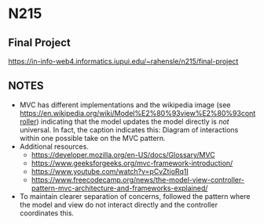 # N215

## Final Project

https://in-info-web4.informatics.iupui.edu/~rahensle/n215/final-project

## NOTES

- MVC has different implementations and the wikipedia image (see https://en.wikipedia.org/wiki/Model%E2%80%93view%E2%80%93controller) indicating that the model updates the model directly is _not_ universal. In fact, the caption indicates this: Diagram of interactions within one possible take on the MVC pattern.
- Additional resources.
  - https://developer.mozilla.org/en-US/docs/Glossary/MVC
  - https://www.geeksforgeeks.org/mvc-framework-introduction/
  - https://www.youtube.com/watch?v=pCvZtjoRq1I
  - https://www.freecodecamp.org/news/the-model-view-controller-pattern-mvc-architecture-and-frameworks-explained/
- To maintain clearer separation of concerns, followed the pattern where the model and view do not interact directly and the controller coordinates this.
